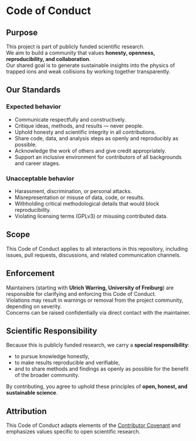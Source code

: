 
# Code of Conduct

## Purpose
This project is part of publicly funded scientific research.  
We aim to build a community that values **honesty, openness, reproducibility, and collaboration**.  
Our shared goal is to generate sustainable insights into the physics of trapped ions and weak collisions by working together transparently.

## Our Standards

### Expected behavior
- Communicate respectfully and constructively.
- Critique ideas, methods, and results — never people.
- Uphold honesty and scientific integrity in all contributions.
- Share code, data, and analysis steps as openly and reproducibly as possible.
- Acknowledge the work of others and give credit appropriately.
- Support an inclusive environment for contributors of all backgrounds and career stages.

### Unacceptable behavior
- Harassment, discrimination, or personal attacks.
- Misrepresentation or misuse of data, code, or results.
- Withholding critical methodological details that would block reproducibility.
- Violating licensing terms (GPLv3) or misusing contributed data.

## Scope
This Code of Conduct applies to all interactions in this repository, including issues, pull requests, discussions, and related communication channels.

## Enforcement
Maintainers (starting with **Ulrich Warring, University of Freiburg**) are responsible for clarifying and enforcing this Code of Conduct.  
Violations may result in warnings or removal from the project community, depending on severity.  
Concerns can be raised confidentially via direct contact with the maintainer.

## Scientific Responsibility
Because this is publicly funded research, we carry a **special responsibility**:  
- to pursue knowledge honestly,  
- to make results reproducible and verifiable,  
- and to share methods and findings as openly as possible for the benefit of the broader community.  

By contributing, you agree to uphold these principles of **open, honest, and sustainable science**.

## Attribution
This Code of Conduct adapts elements of the [Contributor Covenant](https://www.contributor-covenant.org/) and emphasizes values specific to open scientific research.
